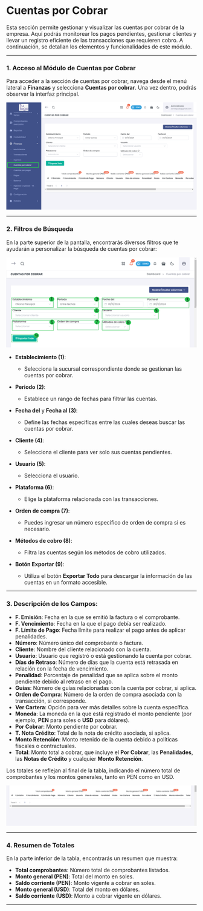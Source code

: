 # Cuentas por Cobrar  

Esta sección permite gestionar y visualizar las cuentas por cobrar de la empresa. Aquí podrás monitorear los pagos pendientes, gestionar clientes y llevar un registro eficiente de las transacciones que requieren cobro. A continuación, se detallan los elementos y funcionalidades de este módulo.  

---  

### 1. Acceso al Módulo de Cuentas por Cobrar  
Para acceder a la sección de cuentas por cobrar, navega desde el menú lateral a **Finanzas** y selecciona **Cuentas por cobrar**. Una vez dentro, podrás observar la interfaz principal.  

![Acceso a Cuentas por Cobrar](img/cuentas_por_cobrar.png)  

---  

### 2. Filtros de Búsqueda  
En la parte superior de la pantalla, encontrarás diversos filtros que te ayudarán a personalizar la búsqueda de cuentas por cobrar:  

![Filtros de Cuentas por Cobrar](img/cuentas_por_cobrar_filtros.png) 

- **Establecimiento  (1)**:   
  - Selecciona la sucursal correspondiente donde se gestionan las cuentas por cobrar.  

- **Periodo (2)**:   
  - Establece un rango de fechas para filtrar las cuentas.  

- **Fecha del** y **Fecha al  (3)**:   
  - Define las fechas específicas entre las cuales deseas buscar las cuentas por cobrar.  

- **Cliente  (4)**:   
  - Selecciona el cliente para ver solo sus cuentas pendientes. 

- **Usuario  (5)**:   
  - Selecciona el usuario. 

- **Plataforma  (6)**:   
  - Elige la plataforma relacionada con las transacciones.  

- **Orden de compra (7)**:   
  - Puedes ingresar un número específico de orden de compra si es necesario.  

- **Métodos de cobro (8)**:   
  - Filtra las cuentas según los métodos de cobro utilizados.  

- **Botón Exportar (9)**:   
  - Utiliza el botón **Exportar Todo** para descargar la información de las cuentas en un formato accesible.  

 

---  

### 3. Descripción de los Campos:

- **F. Emisión**: Fecha en la que se emitió la factura o el comprobante.
- **F. Vencimiento**: Fecha en la que el pago debía ser realizado.
- **F. Límite de Pago**: Fecha límite para realizar el pago antes de aplicar penalidades.
- **Número**: Número único del comprobante o factura.
- **Cliente**: Nombre del cliente relacionado con la cuenta.
- **Usuario**: Usuario que registró o está gestionando la cuenta por cobrar.
- **Días de Retraso**: Número de días que la cuenta está retrasada en relación con la fecha de vencimiento.
- **Penalidad**: Porcentaje de penalidad que se aplica sobre el monto pendiente debido al retraso en el pago.
- **Guías**: Número de guías relacionadas con la cuenta por cobrar, si aplica.
- **Orden de Compra**: Número de la orden de compra asociada con la transacción, si corresponde.
- **Ver Cartera**: Opción para ver más detalles sobre la cuenta específica.
- **Moneda**: La moneda en la que está registrado el monto pendiente (por ejemplo, **PEN** para soles o **USD** para dólares).
- **Por Cobrar**: Monto pendiente por cobrar.
- **T. Nota Crédito**: Total de la nota de crédito asociada, si aplica.
- **Monto Retención**: Monto retenido de la cuenta debido a políticas fiscales o contractuales.
- **Total**: Monto total a cobrar, que incluye el **Por Cobrar**, las **Penalidades**, las **Notas de Crédito** y cualquier **Monto Retención**.


Los totales se reflejan al final de la tabla, indicando el número total de comprobantes y los montos generales, tanto en PEN como en USD.  

![Tabla de Cuentas por Cobrar](img/cuentas_por_cobrar_tabla.png)  

---  

### 4. Resumen de Totales  
En la parte inferior de la tabla, encontrarás un resumen que muestra:  
- **Total comprobantes**: Número total de comprobantes listados.  
- **Monto general (PEN)**: Total del monto en soles.  
- **Saldo corriente (PEN)**: Monto vigente a cobrar en soles.  
- **Monto general (USD)**: Total del monto en dólares.  
- **Saldo corriente (USD)**: Monto a cobrar vigente en dólares.  


---